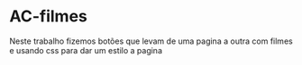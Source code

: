 # AC-filmes
Neste trabalho fizemos botões que levam de uma pagina a outra com filmes e usando css para dar um estilo a pagina
